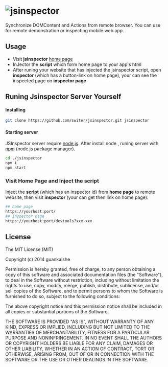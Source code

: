 ![jsinspector](http://switer.github.io/live/images/jsinspector.png)
===================================================================
Synchronize DOMContent and Actions from remote browser.
You can use for remote demonstration or inspecting mobile web app.

## Usage

* Visit __jsinspector__ [home page](http://jsinspector.com/)
* InJector the __script__ which form home page to your app's html
* After runing your website that has injected the jsinspector script, 
  open __inspector__ (which has a button-link on home page), your can see the inspected page on __inspector page__

## Runing Jsinspector Server Yourself

#### Installing
```bash
git clone https://github.com/switer/jsinspector.git jsinspector
```

#### Starting server
JSInspector server require [node.js](http://nodejs.org). After install node , runing server with [npm](http://npmjs.org) (node.js package manager).
```bash
cd ./jsinspector
npm i
npm start
```

### Visit Home Page and Inject the script
Inject the __script__ (which has an inspector id) from __home page__ to remote website, then visit __inspector__ (your can get then link on home page):
```bash
## home page
https://yourhost:port/
## inspector page
https://yourhost:port/devtools?xxx-xxx
```

## License

The MIT License (MIT)

Copyright (c) 2014 guankaishe

Permission is hereby granted, free of charge, to any person obtaining a copy
of this software and associated documentation files (the "Software"), to deal
in the Software without restriction, including without limitation the rights
to use, copy, modify, merge, publish, distribute, sublicense, and/or sell
copies of the Software, and to permit persons to whom the Software is
furnished to do so, subject to the following conditions:

The above copyright notice and this permission notice shall be included in all
copies or substantial portions of the Software.

THE SOFTWARE IS PROVIDED "AS IS", WITHOUT WARRANTY OF ANY KIND, EXPRESS OR
IMPLIED, INCLUDING BUT NOT LIMITED TO THE WARRANTIES OF MERCHANTABILITY,
FITNESS FOR A PARTICULAR PURPOSE AND NONINFRINGEMENT. IN NO EVENT SHALL THE
AUTHORS OR COPYRIGHT HOLDERS BE LIABLE FOR ANY CLAIM, DAMAGES OR OTHER
LIABILITY, WHETHER IN AN ACTION OF CONTRACT, TORT OR OTHERWISE, ARISING FROM,
OUT OF OR IN CONNECTION WITH THE SOFTWARE OR THE USE OR OTHER DEALINGS IN THE
SOFTWARE.
